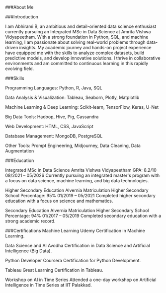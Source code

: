 ###About Me

###Introduction

I am Abhirami B, an ambitious and detail-oriented data science enthusiast currently pursuing an Integrated MSc in Data Science at Amrita Vishwa Vidyapeetham. With a strong foundation in Python, SQL, and machine learning, I am passionate about solving real-world problems through data-driven insights. My academic journey and hands-on project experience have equipped me with the skills to analyze complex datasets, build predictive models, and develop innovative solutions. I thrive in collaborative environments and am committed to continuous learning in this rapidly evolving field.

###Skills

Programming Languages: Python, R, Java, SQL

Data Analysis & Visualization: Tableau, Seaborn, Plotly, Matplotlib

Machine Learning & Deep Learning: Scikit-learn, TensorFlow, Keras, U-Net

Big Data Tools: Hadoop, Hive, Pig, Cassandra

Web Development: HTML, CSS, JavaScript

Database Management: MongoDB, PostgreSQL

Other Tools: Prompt Engineering, Midjourney, Data Cleaning, Data Augmentation

###Education

Integrated MSc in Data Science
Amrita Vishwa Vidyapeetham
GPA: 8.2/10
08/2021 – 05/2026
Currently pursuing an integrated master's program with a focus on data science, machine learning, and big data technologies.

Higher Secondary Education
Alvernia Matriculation Higher Secondary School
Percentage: 95%
01/2019 – 05/2021
Completed higher secondary education with a focus on science and mathematics.

Secondary Education
Alvernia Matriculation Higher Secondary School
Percentage: 94%
01/2017 – 05/2019
Completed secondary education with a strong academic record.

###Certifications
Machine Learning
Udemy Certification in Machine Learning.

Data Science and AI
Avodha Certification in Data Science and Artificial Intelligence (Big Data).

Python Developer
Coursera Certification for Python Development.

Tableau
Great Learning Certification in Tableau.

Workshop on AI in Time Series
Attended a one-day workshop on Artificial Intelligence in Time Series at IIT Palakkad.
 
